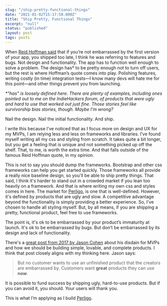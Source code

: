 ```yaml
---
slug: "/ship-pretty-functional-things"
date: "2021-01-02T15:17:58.000Z"
title: "Ship Pretty, Functional Things"
excerpt: "null"
status: "published"
layout: post
tags: posts
---
```



When [Reid Hoffman said](<https://www.businessinsider.com/the-iterate-fast-and-release-often-philosophy-of-entrepreneurship-2009-11>) that if you’re not embarrassed by the first version of your app, you shipped too late, I think he was referring to features and bugs. Not design and functionality. The app has to function well enough to solve a problem. The design has\* to be pretty enough not to turn off users, but the rest is where Hoffman’s quote comes into play. Polishing features, writing costly (in time) integration tests—I know many devs will hate me for this point—and other things prevent you from launching.

*\*"has" is loosely defined here. There are plenty of examples, including ones pointed out to me on the IndieHackers forum, of products that were ugly and hard to use that worked out just fine. Those stories feel like survivorship bias stories, though. Maybe I'm wrong?*

Nail the design. Nail the initial functionality. And ship.

I write this because I’ve noticed that as I focus more on design and UX for my MVPs, I am relying less and less on frameworks and libraries. I’ve found myself writing all my css and styling from scratch. It takes quite a bit longer, but you get a feeling that is unique and not something picked up off the shelf. That, to me, is worth the extra time. And that falls outside of the famous Reid Hoffman quote, in my opinion.

This is not to say you should dump the frameworks. Bootstrap and other css frameworks can help you get started quickly. Those frameworks all provide a really nice baseline design, so you'll be able to ship pretty things. That said, I think it's harder to stand out in a crowded market if you lean too heavily on a framework. And that is where writing my own css and styles comes in here. The market for [Perligo](<https://perligo.io>), is one that is well-defined. However, it's defined by products that are ugly and slow. A competitive advantage beyond the functionality is simply providing a better experience. So, I've chosen to handle all styling myself. But, by all means, if you are shipping a pretty, functional product, feel free to use frameworks.

The point is, it's ok to be embarrassed by your product’s immaturity at launch. It's ok to be embarrassed by bugs. But don’t be embarrassed by its design and lack of functionality.

There's a [great post from 2017 by Jason Cohen](<https://blog.asmartbear.com/slc.html>) about his disdain for MVPs and how we should be building simple, lovable, and complete products. I think that post closely aligns with my thinking here. Jason says:

> But no customer wants to use an unfinished product that the creators are embarrassed by. Customers want **great** products they can use **now**.

It is possible to fund success by shipping ugly, hard-to-use products. But if you can avoid it, you should. Your users will thank you.

This is what I’m applying as I build [Perligo](<https://perligo.io/>).


  